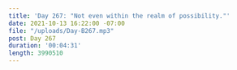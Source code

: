 ```yaml
---
title: 'Day 267: "Not even within the realm of possibility."'
date: 2021-10-13 16:22:00 -07:00
file: "/uploads/Day-B267.mp3"
post: Day 267
duration: '00:04:31'
length: 3990510
---
```


